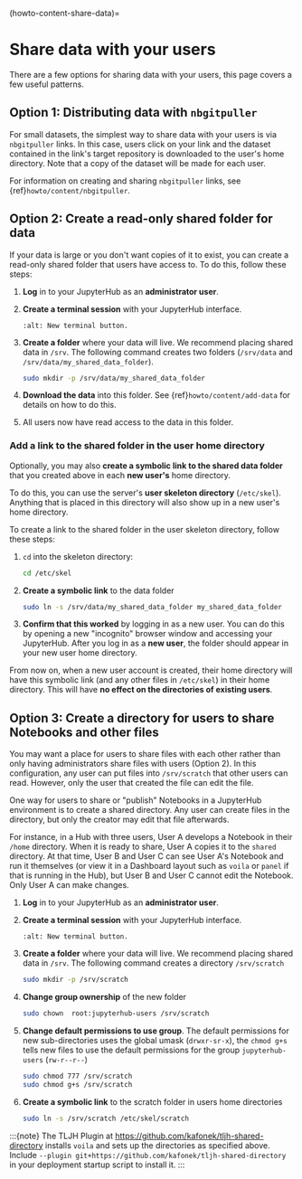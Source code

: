 (howto-content-share-data)=

# Share data with your users

There are a few options for sharing data with your users, this page covers
a few useful patterns.

## Option 1: Distributing data with `nbgitpuller`

For small datasets, the simplest way to share data with your users is via
`nbgitpuller` links. In this case, users click on your link and the dataset
contained in the link's target repository is downloaded to the user's home
directory. Note that a copy of the dataset will be made for each user.

For information on creating and sharing `nbgitpuller` links, see
{ref}`howto/content/nbgitpuller`.

## Option 2: Create a read-only shared folder for data

If your data is large or you don't want copies of it to exist, you can create
a read-only shared folder that users have access to. To do this, follow these
steps:

1. **Log** in to your JupyterHub as an **administrator user**.

2. **Create a terminal session** with your JupyterHub interface.

   ```{image} ../../images/notebook/new-terminal-button.png
   :alt: New terminal button.
   ```

3. **Create a folder** where your data will live. We recommend placing shared
   data in `/srv`. The following command creates two folders (`/srv/data` and
   `/srv/data/my_shared_data_folder`).

   ```bash
   sudo mkdir -p /srv/data/my_shared_data_folder
   ```

4. **Download the data** into this folder. See {ref}`howto/content/add-data` for
   details on how to do this.

5. All users now have read access to the data in this folder.

### Add a link to the shared folder in the user home directory

Optionally, you may also **create a symbolic link to the shared data folder**
that you created above in each **new user's** home directory.

To do this, you can use the server's **user skeleton directory** (`/etc/skel`).
Anything that is placed in this directory will also
show up in a new user's home directory.

To create a link to the shared folder in the user skeleton directory,
follow these steps:

1. `cd` into the skeleton directory:

   ```bash
   cd /etc/skel
   ```

2. **Create a symbolic link** to the data folder

   ```bash
   sudo ln -s /srv/data/my_shared_data_folder my_shared_data_folder
   ```

3. **Confirm that this worked** by logging in as a new user. You can do this
   by opening a new "incognito" browser window and accessing your JupyterHub.
   After you log in as a **new user**, the folder should appear in your new
   user home directory.

From now on, when a new user account is created, their home directory will
have this symbolic link (and any other files in `/etc/skel`) in their home
directory. This will have **no effect on the directories of existing
users**.

## Option 3: Create a directory for users to share Notebooks and other files

You may want a place for users to share files with each other rather than
only having administrators share files with users (Option 2). In this
configuration, any user can put files into `/srv/scratch` that other users
can read. However, only the user that created the file can edit the file.

One way for users to share or "publish" Notebooks in a JupyterHub environment
is to create a shared directory. Any user can create files in the directory,
but only the creator may edit that file afterwards.

For instance, in a Hub with three users, User A develops a Notebook in their
`/home` directory. When it is ready to share, User A copies it to the
`shared` directory. At that time, User B and User C can see User A's
Notebook and run it themselves (or view it in a Dashboard layout
such as `voila` or `panel` if that is running in the Hub), but User B
and User C cannot edit the Notebook. Only User A can make changes.

1. **Log** in to your JupyterHub as an **administrator user**.

2. **Create a terminal session** with your JupyterHub interface.

   ```{image} ../../images/notebook/new-terminal-button.png
   :alt: New terminal button.
   ```

3. **Create a folder** where your data will live. We recommend placing shared
   data in `/srv`. The following command creates a directory `/srv/scratch`

   ```bash
   sudo mkdir -p /srv/scratch
   ```

4. **Change group ownership** of the new folder

   ```bash
   sudo chown  root:jupyterhub-users /srv/scratch
   ```

5. **Change default permissions to use group**. The default permissions for new
   sub-directories uses the global umask (`drwxr-sr-x`), the `chmod g+s` tells
   new files to use the default permissions for the group `jupyterhub-users`
   (`rw-r--r--`)

   ```bash
   sudo chmod 777 /srv/scratch
   sudo chmod g+s /srv/scratch
   ```

6. **Create a symbolic link** to the scratch folder in users home directories

   ```bash
   sudo ln -s /srv/scratch /etc/skel/scratch
   ```

:::{note}
The TLJH Plugin at <https://github.com/kafonek/tljh-shared-directory> installs `voila` and sets up the directories as specified above.
Include `--plugin git+https://github.com/kafonek/tljh-shared-directory` in your deployment startup script to install it.
:::
